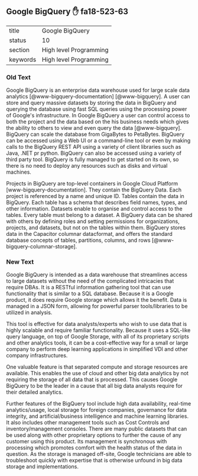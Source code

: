 ## Google BigQuery :hand: fa18-523-63


|          |                        |
| -------- | ---------------------- |
| title    | Google BigQuery        | 
| status   | 10                     |
| section  | High level Programming |
| keywords | High level Programming |

### Old Text


Google BigQuery is an enterprise data warehouse used for large scale
data analytics [@www-bigquery-documentation] [@www-bigquery].
A user can store and query massive datasets by storing the data in
BigQuery and querying the database using fast SQL queries using the
processing power of Google's infrastructure. In Google BigQuery a user
can control access to both the project and the data based on the his
business needs which gives the ability to others to view and even
query the data [@www-bigquery]. BigQuery can scale the database
from GigaBytes to PetaBytes. BigQuery can be accessed using a Web UI
or a command-line tool or even by making calls to the BigQuery REST
API using a variety of client libraries such as Java, .NET pr
python. BigQuery can also be accessed using a variety of third party
tool. BigQuery is fully managed to get started on its own, so there is
no need to deploy any resources such as disks and virtual machines.

Projects in BigQuery are top-level containers in Google Cloud
Platform [www-bigquery-documentation]. They contain the BigQuery
Data. Each project is referenced by a name and unique ID. Tables
contain the data in BigQuery. Each table has a schema that describes
field names, types, and other information. Datasets enable to organise
and control access to the tables. Every table must belong to a
dataset. A BigQuery data can be shared with others by defining roles
and setting permissions for organizations, projects, and datasets, but
not on the tables within them. BigQuery stores data in the Capacitor
columnar datacformat, and offers the standard database concepts of
tables, partitions, columns, and
rows [@www-bigquery-columnar-storage].


### New Text
     
Google BigQuery is intended as a data warehouse that streamlines
access to large datasets without the need of the complicated
intricacies that require DBAs. It is a RESTful information gathering
tool that can use functionality that is similar to a SQL
database. Because it is a Google product, it does require Google
storage which allows it the benefit. Data is managed in a JSON form,
allowing for powerful parser tools/libraries to be utilized in
analysis.

This tool is effective for data analysts/experts who wish to use data
that is highly scalable and require familiar functionality. Because it
uses a SQL-like query language, on top of Google Storage, with all of
its proprietary scripts and other analytics tools, it can be a
cost-effective way for a small or large company to perform deep
learning applications in simplified VDI and other company
infrastructures.

One valuable feature is that separated compute and storage resources
are available. This enables the use of cloud and other big data
analytics by not requiring the storage of all data that is
processed. This causes Google BigQuery to be the leader in a cause
that all big data analysts require for their detailed analytics.

Further features of the BigQuery tool include high data availability,
real-time analytics/usage, local storage for foreign companies,
governance for data integrity, and artificial/business intelligence
and machine learning libraries. It also includes other management
tools such as Cost Controls and inventory/management consoles. There
are many public datasets that can be used along with other proprietary
options to further the cause of any customer using this product. Its
management is synchronous with processing which promotes comfort with
the health status of the data in question. As the storage is managed
off-site, Google technicians are able to troubleshoot quickly with
expertise that is otherwise unfound in big data storage and
implementations.




